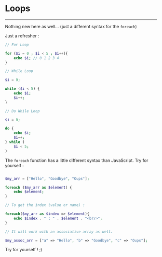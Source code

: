 # Loops

---

Nothing new here as well... (just a different syntax for the `foreach`)

Just a refresher :

```php
// For Loop

for ($i = 0 ; $i < 5 ; $i++){
    echo $i; // 0 1 2 3 4
}

// While Loop

$i = 0;

while ($i < 5) {
    echo $i;
    $i++;
}

// Do While Loop

$i = 0;

do {
    echo $i;
    $i++;
} while (
    $i < 5;
)
```

The `foreach` function has a little different syntax than JavaScript. Try for yourself :

```php

$my_arr = ["Hello", "Goodbye", "Oups"];

foreach ($my_arr as $element) {
    echo $element;
}

// To get the index (value or name) :

foreach($my_arr as $index => $element){
    echo $index . " : " . $element . "<br/>";
}

// It will work with an associative array as well.

$my_assoc_arr = ["a" => "Hello", "b" => "Goodbye", "c" => "Oups"];

```

Try for yourself ! ;)
